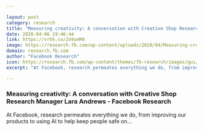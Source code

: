 ```yaml
---

layout: post
category: research
title: "Measuring creativity: A conversation with Creative Shop Research Manager Lara Andrews - Facebook Research"
date: 2020-04-06 19:46:44
link: https://vrhk.co/2V4oeM4
image: https://research.fb.com/wp-content/uploads/2020/04/Measuring-creativity_hero.png
domain: research.fb.com
author: "Facebook Research"
icon: https://research.fb.com/wp-content/themes/fb-research/images/gui/facebook.ico
excerpt: "At Facebook, research permeates everything we do, from improving our products to using AI to help keep people safe on…"

---
```


### Measuring creativity: A conversation with Creative Shop Research Manager Lara Andrews - Facebook Research

At Facebook, research permeates everything we do, from improving our products to using AI to help keep people safe on…